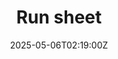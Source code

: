 ---
title: Run sheet
linkTitle: Run sheet
date: '2025-05-06T02:19:00Z'
weight: 1
description: Establish a systematic document approval process involving drafting,
  review, verification by a Quality Manager, and final approval, ensuring compliance
  with ISO standards and maintaining accurate records for audit purposes.
draft: false
ref: run-sheet
---